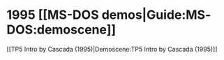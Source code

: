 # 1995 [[MS-DOS demos|Guide:MS‐DOS:demoscene]]

[[TP5 Intro by Cascada (1995)|Demoscene:TP5 Intro by Cascada (1995)]]  

